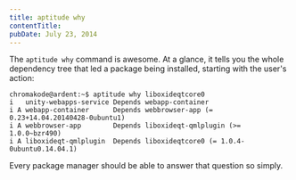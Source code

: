 ```yaml
---
title: aptitude why
contentTitle:
pubDate: July 23, 2014
---
```


The `aptitude why` command is awesome. At a glance, it tells you the whole dependency tree that led a package being installed, starting with the user's action:

    chromakode@ardent:~$ aptitude why liboxideqtcore0
    i   unity-webapps-service Depends webapp-container
    i A webapp-container      Depends webbrowser-app (= 0.23+14.04.20140428-0ubuntu1)
    i A webbrowser-app        Depends liboxideqt-qmlplugin (>= 1.0.0~bzr490)
    i A liboxideqt-qmlplugin  Depends liboxideqtcore0 (= 1.0.4-0ubuntu0.14.04.1)

Every package manager should be able to answer that question so simply.
